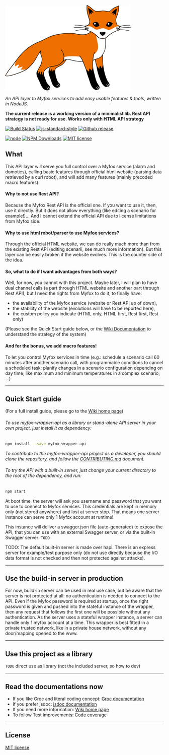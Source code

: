 ![myfox-wrapper-logo](https://raw.githubusercontent.com/gxapplications/myfox-wrapper-api/master/lib/assets/logo.png)

_An API layer to Myfox services to add easy usable features & tools, written in NodeJS._

**The current release is a working version of a minimalist lib. Rest API strategy is not ready for use. Works only with HTML API strategy**


[![Build Status](https://travis-ci.org/gxapplications/myfox-wrapper-api.svg)](http://travis-ci.org/gxapplications/myfox-wrapper-api)
[![js-standard-style](https://img.shields.io/badge/code%20style-standard-brightgreen.svg)](http://standardjs.com/)
[![Github release](https://img.shields.io/github/release/gxapplications/myfox-wrapper-api.svg)](https://github.com/gxapplications/myfox-wrapper-api/releases)

[![node](https://img.shields.io/node/v/myfox-wrapper-api.svg)](https://npmjs.org/package/myfox-wrapper-api)
[![NPM Downloads](https://img.shields.io/npm/dt/myfox-wrapper-api.svg)](https://npmjs.org/package/myfox-wrapper-api)
[![MIT license](https://img.shields.io/npm/l/myfox-wrapper-api.svg)](https://github.com/gxapplications/myfox-wrapper-api/blob/master/LICENSE)


## What
This API layer will serve you full control over a Myfox service (alarm and domotics), calling basic features through official html website (parsing data retrieved by a curl robot), and will add many features (mainly precoded macro features).

#### Why to not use Rest API?
Because the Myfox Rest API is the official one. If you want to use it, then, use it directly. But it does not allow everything (like editing a scenario for example!)...
And I cannot extend the official API due to license limitations from Myfox side.

#### Why to use html robot/parser to use Myfox services?
Through the official HTML website, we can do really much more than from the existing Rest API (editing scenarii, see much more information).
But this layer can be easily broken if the website evolves. This is the counter side of the idea.

#### So, what to do if I want advantages from both ways?
Well, for now, you cannot with this project. Maybe later, I will plan to have dual channel calls (a part through HTML website and another part through Rest API),
but I need the rights from Myfox to do it, to finally have:
- the availability of the Myfox service (website or Rest API up of down), 
- the stability of the website (evolutions will have to be reported here),
- the custom policy you indicate (HTML only, HTML first, Rest first, Rest only)

(Please see the Quick Start guide below, or the [Wiki Documentation](https://github.com/gxapplications/myfox-wrapper-api/wiki) to understand the strategy of the system)

#### And for the bonus, we add macro features!
To let you control Myfox services in time (e.g.: schedule a scenario call 60 minutes after another scenario call, with programmable conditions to cancel a scheduled task; planify changes in a scenario configuration depending on day time, like maximum and minimum temperatures in a complex scenario; ...)

_________
## Quick Start guide
(For a full install guide, please go to the [Wiki home page](https://github.com/gxapplications/myfox-wrapper-api/wiki))

###### To use myfox-wrapper-api as a library or stand-alone API server in your own project, just install it as dependency:
```bash
npm install --save myfox-wrapper-api
```

_To contribute to the myfox-wrapper-api project as a developer, you should clone the repository, and follow the [CONTRIBUTING.md](CONTRIBUTING.md) document._

###### To try the API with a built-in server, just change your current directory to the root of the dependency, and run:
```bash
npm start
```

At boot time, the server will ask you username and password that you want to use to connect to Myfox services.
This credentials are kept in memory only (not stored anywhere) and lost at server stop.
That means one server instance can serve only 1 Myfox account at runtime!

This instance will deliver a swagger.json file (auto-generated) to expose the API, that you can use with an external Swagger server, or via the built-in Swagger server:
``
TODO
``

TODO:
The default built-in server is made over hapi. There is an express server for example/test purpose only (do not use directly because the I/O data format is not checked and then not protected against attacks). 

_________
## Use the build-in server in production

For now, build-in server can be used in real use case, but be aware that the server is not protected at all: no authentication
is needed to connect to the API. Even if the Myfox password is required at startup, once the right password is given and pushed into the stateful
instance of the wrapper, then any request that follows the first one will be possible without any authentication.
As the server uses a stateful wrapper instance, a server can handle only 1 myfox account at a time.
This wrapper is best fitted in a private trusted network, like in a private house network, without any door/mapping opened to the www.

_________
## Use this project as a library

`TODO` direct use as library (not the included server, so how to dev)

_________
## Read the documentations now

- If you like Groc and literal coding concept: [Groc documentation](http://gxapplications.github.io/myfox-wrapper-api/groc/)
- If you prefer jsdoc: [jsdoc documentation](https://htmlpreview.github.io/?https://github.com/gxapplications/myfox-wrapper-api/blob/gh-pages/jsdoc/myfox-wrapper-api/0.0.1/index.html)
- If you need more information: [Wiki home page](https://github.com/gxapplications/myfox-wrapper-api/wiki)
- To follow Test improvements: [Code coverage](http://gxapplications.github.io/myfox-wrapper-api/coverage/lcov-report/)

_________
## License
[MIT license](LICENSE)
